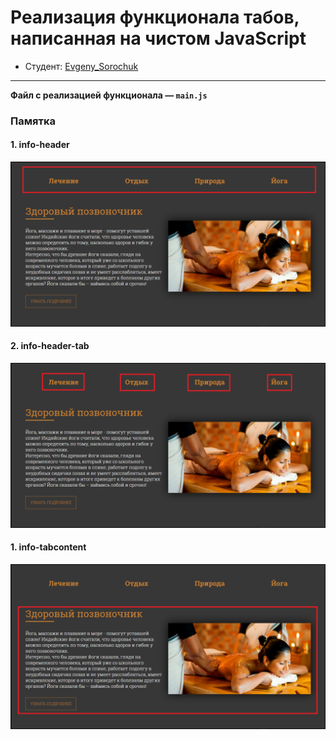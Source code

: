 # Реализация функционала табов, написанная на чистом JavaScript

* Студент: [Evgeny_Sorochuk](https://vk.com/id161031828)
---

**Файл с реализацией функционала — `main.js`**

### Памятка

#### 1. info-header

![Info-header](https://github.com/EvgenySor/Pictures/raw/master/info-header.png)

#### 2. info-header-tab
![Info-header](https://github.com/EvgenySor/Pictures/raw/master/info-header-tab.png)

#### 1. info-tabcontent
![Info-header](https://github.com/EvgenySor/Pictures/raw/master/info-tabcontent.png)
